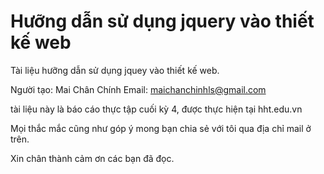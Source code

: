 Hưỡng dẫn sử dụng jquery vào thiết kế web
=========

Tài liệu hưỡng dẫn sử dụng jquey vào thiết kế web.

Người tạo: Mai Chân Chính
Email: maichanchinhls@gmail.com

tài liệu này là báo cáo thực tập cuối kỳ 4, được thực hiện tại hht.edu.vn

Mọi thắc mắc cũng như góp ý mong bạn chia sẻ với tôi qua địa chỉ mail ở trên.

Xin chân thành cảm ơn các bạn đã đọc.
